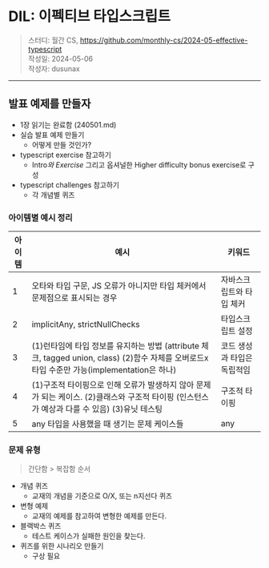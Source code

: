 # DIL: 이펙티브 타입스크립트

> 스터디: 월간 CS, https://github.com/monthly-cs/2024-05-effective-typescript  
> 작성일: 2024-05-06  
> 작성자: dusunax

---

## 발표 예제를 만들자

- 1장 읽기는 완료함 (240501.md)
- 실습 발표 예제 만들기
  - 어떻게 만들 것인가?
- typescript exercise 참고하기
  - Intro*와 Exercise* 그리고 옵셔널한 Higher difficulty bonus exercise로 구성
- typescript challenges 참고하기
  - 각 개념별 퀴즈

### 아이템별 예시 정리

| 아이템 | 예시                                                                                                                                         | 키워드                      |
| ------ | -------------------------------------------------------------------------------------------------------------------------------------------- | --------------------------- |
| 1      | 오타와 타입 구문, JS 오류가 아니지만 타입 체커에서 문제점으로 표시되는 경우                                                                  | 자바스크립트와 타입 체커    |
| 2      | implicitAny, strictNullChecks                                                                                                                | 타입스크립트 설정           |
| 3      | (1)런타임에 타입 정보를 유지하는 방법 (attribute 체크, tagged union, class) (2)함수 자체를 오버로드x 타입 수준만 가능(implementation은 하나) | 코드 생성과 타입은 독립적임 |
| 4      | (1)구조적 타이핑으로 인해 오류가 발생하지 않아 문제가 되는 케이스. (2)클래스와 구조적 타이핑 (인스턴스가 예상과 다를 수 있음) (3)유닛 테스팅 | 구조적 타이핑               |
| 5      | any 타입을 사용했을 때 생기는 문제 케이스들                                                                                                  | any                         |

### 문제 유형

> 간단함 > 복잡함 순서

- 개념 퀴즈
  - 교재의 개념을 기준으로 O/X, 또는 n지선다 퀴즈
- 변형 예제
  - 교재의 예제를 참고하여 변형한 예제를 만든다.
- 블랙박스 퀴즈
  - 테스트 케이스가 실패한 원인을 찾는다.
- 퀴즈를 위한 시나리오 만들기
  - 구상 필요
